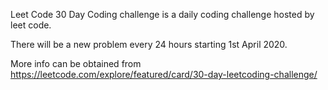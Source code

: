 Leet Code 30 Day Coding challenge is a daily coding challenge hosted by leet code.

There will be a new problem every 24 hours starting 1st April 2020.

More info can be obtained from https://leetcode.com/explore/featured/card/30-day-leetcoding-challenge/
